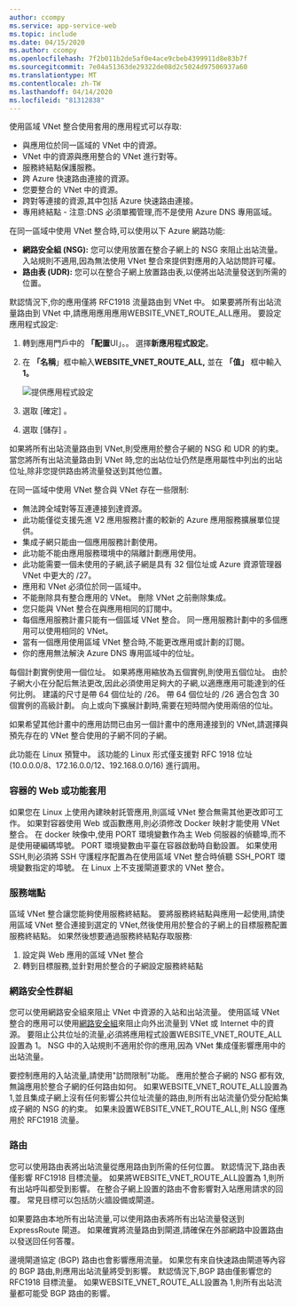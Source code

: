 ```yaml
---
author: ccompy
ms.service: app-service-web
ms.topic: include
ms.date: 04/15/2020
ms.author: ccompy
ms.openlocfilehash: 7f2b011b2de5af0e4ace9cbeb4399911d8e83b7f
ms.sourcegitcommit: 7e04a51363de29322de08d2c5024d97506937a60
ms.translationtype: MT
ms.contentlocale: zh-TW
ms.lasthandoff: 04/14/2020
ms.locfileid: "81312838"
---
```

使用區域 VNet 整合使用套用的應用程式可以存取:

* 與應用位於同一區域的 VNet 中的資源。
* VNet 中的資源與應用整合的 VNet 進行對等。
* 服務終結點保護服務。
* 跨 Azure 快速路由連接的資源。
* 您要整合的 VNet 中的資源。
* 跨對等連接的資源,其中包括 Azure 快速路由連接。
* 專用終結點 - 注意:DNS 必須單獨管理,而不是使用 Azure DNS 專用區域。

在同一區域中使用 VNet 整合時,可以使用以下 Azure 網路功能:

* **網路安全組 (NSG):** 您可以使用放置在整合子網上的 NSG 來阻止出站流量。 入站規則不適用,因為無法使用 VNet 整合來提供對應用的入站訪問許可權。
* **路由表 (UDR):** 您可以在整合子網上放置路由表,以便將出站流量發送到所需的位置。

默認情況下,你的應用僅將 RFC1918 流量路由到 VNet 中。 如果要將所有出站流量路由到 VNet 中,請應用應用應用WEBSITE_VNET_ROUTE_ALL應用。 要設定應用程式設定:

1. 轉到應用門戶中的 **「配置**UI」。。 選擇**新應用程式設定**。
1. 在 **「名稱**」框中輸入**WEBSITE_VNET_ROUTE_ALL,** 並在 **「值」** 框中輸入**1。**

   ![提供應用程式設定][4]

1. 選取 [確定]  。
1. 選取 [儲存]  。

如果將所有出站流量路由到 VNet,則受應用於整合子網的 NSG 和 UDR 的約束。 當您將所有出站流量路由到 VNet 時,您的出站位址仍然是應用屬性中列出的出站位址,除非您提供路由將流量發送到其他位置。

在同一區域中使用 VNet 整合與 VNet 存在一些限制:

* 無法跨全域對等互連連接到達資源。
* 此功能僅從支援先進 V2 應用服務計畫的較新的 Azure 應用服務擴展單位提供。
* 集成子網只能由一個應用服務計劃使用。
* 此功能不能由應用服務環境中的隔離計劃應用使用。
* 此功能需要一個未使用的子網,該子網是具有 32 個位址或 Azure 資源管理器 VNet 中更大的 /27。
* 應用和 VNet 必須位於同一區域中。
* 不能刪除具有整合應用的 VNet。 刪除 VNet 之前刪除集成。
* 您只能與 VNet 整合在與應用相同的訂閱中。
* 每個應用服務計畫只能有一個區域 VNet 整合。 同一應用服務計劃中的多個應用可以使用相同的 VNet。
* 當有一個應用使用區域 VNet 整合時,不能更改應用或計劃的訂閱。
* 你的應用無法解決 Azure DNS 專用區域中的位址。

每個計劃實例使用一個位址。 如果將應用縮放為五個實例,則使用五個位址。 由於子網大小在分配后無法更改,因此必須使用足夠大的子網,以適應應用可能達到的任何比例。 建議的尺寸是帶 64 個位址的 /26。 帶 64 個位址的 /26 適合包含 30 個實例的高級計劃。 向上或向下擴展計劃時,需要在短時間內使用兩倍的位址。

如果希望其他計畫中的應用訪問已由另一個計畫中的應用連接到的 VNet,請選擇與預先存在的 VNet 整合使用的子網不同的子網。

此功能在 Linux 預覽中。 該功能的 Linux 形式僅支援對 RFC 1918 位址(10.0.0.0/8、172.16.0.0/12、192.168.0.0/16) 進行調用。

### <a name="web-or-function-app-for-containers"></a>容器的 Web 或功能套用

如果您在 Linux 上使用內建映射託管應用,則區域 VNet 整合無需其他更改即可工作。 如果對容器使用 Web 或函數應用,則必須修改 Docker 映射才能使用 VNet 整合。 在 docker 映像中,使用 PORT 環境變數作為主 Web 伺服器的偵聽埠,而不是使用硬編碼埠號。 PORT 環境變數由平臺在容器啟動時自動設置。 如果使用 SSH,則必須將 SSH 守護程序配置為在使用區域 VNet 整合時偵聽 SSH_PORT 環境變數指定的埠號。 在 Linux 上不支援閘道要求的 VNet 整合。

### <a name="service-endpoints"></a>服務端點

區域 VNet 整合讓您能夠使用服務終結點。 要將服務終結點與應用一起使用,請使用區域 VNet 整合連接到選定的 VNet,然後使用用於整合的子網上的目標服務配置服務終結點。 如果然後想要通過服務終結點存取服務:

1. 設定與 Web 應用的區域 VNet 整合
1. 轉到目標服務,並針對用於整合的子網設定服務終結點

### <a name="network-security-groups"></a>網路安全性群組

您可以使用網路安全組來阻止 VNet 中資源的入站和出站流量。 使用區域 VNet 整合的應用可以使用[網路安全組][VNETnsg]來阻止向外出流量到 VNet 或 Internet 中的資源。 要阻止公共位址的流量,必須將應用程式設置WEBSITE_VNET_ROUTE_ALL設置為 1。 NSG 中的入站規則不適用於你的應用,因為 VNet 集成僅影響應用中的出站流量。

要控制應用的入站流量,請使用"訪問限制"功能。 應用於整合子網的 NSG 都有效,無論應用於整合子網的任何路由如何。 如果WEBSITE_VNET_ROUTE_ALL設置為 1,並且集成子網上沒有任何影響公共位址流量的路由,則所有出站流量仍受分配給集成子網的 NSG 的約束。 如果未設置WEBSITE_VNET_ROUTE_ALL,則 NSG 僅應用於 RFC1918 流量。

### <a name="routes"></a>路由

您可以使用路由表將出站流量從應用路由到所需的任何位置。 默認情況下,路由表僅影響 RFC1918 目標流量。 如果將WEBSITE_VNET_ROUTE_ALL設置為 1,則所有出站呼叫都受到影響。 在整合子網上設置的路由不會影響對入站應用請求的回覆。 常見目標可以包括防火牆設備或閘道。

如果要路由本地所有出站流量,可以使用路由表將所有出站流量發送到 ExpressRoute 閘道。 如果確實將流量路由到閘道,請確保在外部網路中設置路由以發送回任何答覆。

邊境閘道協定 (BGP) 路由也會影響應用流量。 如果您有來自快速路由閘道等內容的 BGP 路由,則應用出站流量將受到影響。 默認情況下,BGP 路由僅影響您的 RFC1918 目標流量。 如果WEBSITE_VNET_ROUTE_ALL設置為 1,則所有出站流量都可能受 BGP 路由的影響。


<!--Image references-->
[4]: ../includes/media/web-sites-integrate-with-vnet/vnetint-appsetting.png

<!--Links-->
[VNETnsg]: https://docs.microsoft.com/azure/virtual-network/security-overview/
